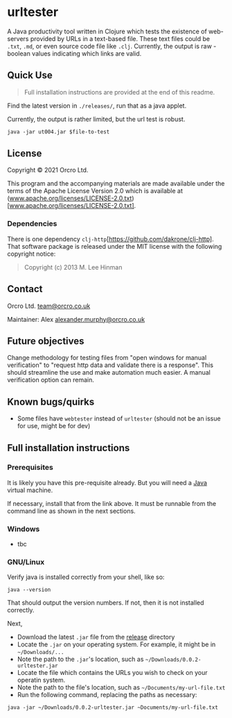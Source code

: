 <!-- SPDX-FileCopyrightText: 2021 Orcro Ltd. team@orcro.co.uk -->
<!-- -->
<!-- SPDX-License-Identifier: Apache-2.0 -->

# urltester

A Java productivity tool written in Clojure which tests the existence of web-servers provided by URLs in a text-based file. These text files could be `.txt`, `.md`, or even source code file like `.clj`. Currently, the output is raw - boolean values indicating which links are valid.

## Quick Use

> Full installation instructions are provided at the end of this readme.

Find the latest version in `./releases/`, run that as a java applet.

Currently, the output is rather limited, but the url test is robust.

```clojure
java -jar ut004.jar $file-to-test
```

## License

Copyright © 2021 Orcro Ltd.

This program and the accompanying materials are made available under the terms of the Apache License Version 2.0 which is available at (www.apache.org/licenses/LICENSE-2.0.txt)[www.apache.org/licenses/LICENSE-2.0.txt].

### Dependencies

There is one dependency `clj-http`[https://github.com/dakrone/clj-http]. That software package is released under the MIT license with the following copyright notice:

> Copyright (c) 2013 M. Lee Hinman

## Contact

Orcro Ltd. team@orcro.co.uk

Maintainer: Alex alexander.murphy@orcro.co.uk

## Future objectives

Change methodology for testing files from "open windows for manual verification" to "request http data and validate there is a response". This should streamline the use and make automation much easier. A manual verification option can remain.

## Known bugs/quirks

- Some files have `webtester` instead of `urltester` (should not be an issue for use, might be for dev)

## Full installation instructions

### Prerequisites

It is likely you have this pre-requisite already. But you will need a [Java](https://java.com/en/download) virtual machine.

If necessary, install that from the link above. It must be runnable from the command line as shown in the next sections.

### Windows

- tbc

### GNU/Linux

Verify java is installed correctly from your shell, like so:

`java --version`

That should output the version numbers. If not, then it is not installed correctly.

Next,

- Download the latest `.jar` file from the [release](https://github.com/galacticalex/urltester/tree/master/release) directory
- Locate the `.jar` on your operating system. For example, it might be in `~/Downloads/...`
- Note the path to the `.jar`'s location, such as `~/Downloads/0.0.2-urltester.jar`
- Locate the file which contains the URLs you wish to check on your operatin system.
- Note the path to the file's location, such as `~/Documents/my-url-file.txt`
- Run the following command, replacing the paths as necessary:

`java -jar ~/Downloads/0.0.2-urltester.jar ~Documents/my-url-file.txt`


